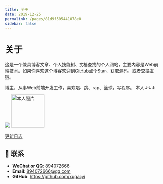 ```yaml
---
title: 关于
date: 2019-12-25
permalink: /pages/81d9f505441078e0
sidebar: false
---
```

# 关于

这是一个兼具博客文章、个人技能树、文档查找的个人网站，主要内容是Web前端技术。如果你喜欢这个博客欢迎到[GitHub](https://github.com/xugaoyi/blog)点个Star、获取源码，或者[交换友链](/pages/844eea1b2387fb96/)。


博主，从事Web前端开发工作，喜欢唱、跳、rap、篮球，写程序。 本人↓↓↓



<img src="https://cdn.jsdelivr.net/gh/xugaoyi/image_store/blog/20200217210849.gif">
<img src='https://cdn.jsdelivr.net/gh/xugaoyi/image_store/blog/20200103123203.jpg' alt='本人照片' style="width:106px;">

[更新日志](https://github.com/xugaoyi/blog/commits/master)

## :email: 联系

- **WeChat or QQ**: <a :href="qqUrl" class='qq'>894072666</a>
- **Email**:  <a href="mailto:894072666@qq.com">894072666@qq.com</a>
- **GitHub**: <https://github.com/xugaoyi>

<script>
  export default {
    data(){
      return {
        qqUrl: 'tencent://message/?uin=894072666&Site=&Menu=yes' 
      }
    },
    mounted(){
      const flag =  navigator.userAgent.match(/(phone|pad|pod|iPhone|iPod|ios|iPad|Android|Mobile|BlackBerry|IEMobile|MQQBrowser|JUC|Fennec|wOSBrowser|BrowserNG|WebOS|Symbian|Windows Phone)/i);
      if(flag){
        this.qqUrl = 'mqqwpa://im/chat?chat_type=wpa&uin=894072666&version=1&src_type=web&web_src=oicqzone.com'
      }
    }
  }
</script>